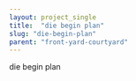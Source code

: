 ```yaml
---
layout: project_single
title:  "die begin plan"
slug: "die-begin-plan"
parent: "front-yard-courtyard"
---
```

die begin plan